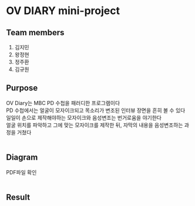# OV DIARY mini-project

## Team members
1. 김지민
2. 왕정현
3. 정주환
4. 김규원

## Purpose
OV Diary는 MBC PD 수첩을 패러디한 프로그램이다<br>
PD 수첩에서는 얼굴이 모자이크되고 목소리가 변조된 인터뷰 장면을 흔히 볼 수 있다<br>
일일이 손으로 제작해야하는 모자이크와 음성변조는 번거로움을 야기한다<br>
얼굴 위치를 파악하고 그에 맞는 모자이크를 제작한 뒤, 자막의 내용을 음성변조하는 과정을 거쳤다<br><br>

## Diagram
PDF파일 확인<br><br>

## Result

